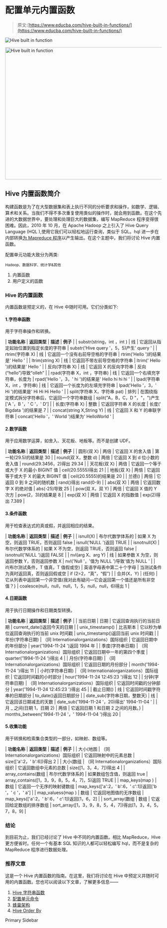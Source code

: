 # 配置单元内置函数

> 原文:[https://www.educba.com/hive-built-in-functions/](https://www.educba.com/hive-built-in-functions/)

![Hive built in function](../Images/2d0290239b4863bf24a64185b94002f4.png)

<noscript><img class="alignnone size-full wp-image-218810" src="../Images/2d0290239b4863bf24a64185b94002f4.png" alt="Hive built in function" width="900" height="425" data-original-src="https://cdn.educba.com/academy/wp-content/uploads/2019/09/Hive-built-in-function.png"/></noscript>

## Hive 内置函数简介

构建函数是为了在大型数据集和表上执行不同的分析要求和操作，如数学、逻辑、算术和关系。当我们不得不多次重复使用类似的操作时，就会用到函数。在这个先进的大数据世界中，要处理和处理巨大的数据集，编写 MapReduce 程序变得很困难。因此，2010 年 10 月，在 Apache Hadoop 之上引入了 Hive Query Language (HQL ),使用它我们可以轻松地运行查询，类似于 SQL。hql 进一步在内部转换[为 Mapreduce 程序](https://www.educba.com/what-is-mapreduce/)以产生输出。在这个主题中，我们将讨论 Hive 内置函数。

配置单元功能大致分为两类:

<small>Hadoop、数据科学、统计学&其他</small>

1.  内置函数
2.  用户定义的函数

### Hive 的内置函数

内置函数是预定义的，在 Hive 中随时可用。它们分类如下:

#### 1.字符串函数

用于字符串操作和转换。

| **功能名称** | **返回类型** | **描述** | **例子** |
| substr(string，int <pos>，int <len>)</len></pos> | 线 | 它返回从指定起始位置到指定长度的字符串 | substr('Hive query '，5，5)产生' query ' |
| rtrim(字符串 X) | 线 | 它返回一个没有右前导空格的字符串 | rtrim('Hello ')的结果是' Hello ' |
| ltrim(string X) | 线 | 它返回不带左前导空格的字符串 | ltrim(' Hello ')的结果是' Hello ' |
| 反向(字符串 X) | 线 | 它返回 X 的反向字符串 | 反向(“hello”)导致“olleh” |
| rpad(字符串 X，int <len>，字符串)</len> | 线 | 它返回一个右填充字符串，长度为 | rpad('Hello '，3，' hi ')的结果是' Hello hi hi hi ' |
| lpad(字符串 X，int <len>，字符串)</len> | 线 | 它返回一个长度为<len>的左填充字符串</len> | lpad('Hello '，3，' Hi ')的结果是' Hi Hi Hi Hello ' |
| split(字符串 X，字符串 pat) | 排列 | 在围绕指定模式拆分字符串后，它返回一个字符串数组 | split("A，B，C，D "，"，")产生['A '，B '，' C '，' D'] |
| 长度(字符串 X) | 整数 | 它返回字符串 X 的长度 | 长度(' Bigdata ')的结果是 7 |
| concat(string X,String Y) | 线 | 它返回 X 和 Y 的串联字符串 | concat('Hello '，' World ')结果为' HelloWorld ' |

#### 2.数学函数

用于应用数学运算，如舍入、天花板、地板等。而不是创建 UDF。

| **功能名称** | **返回类型** | **描述** | **例子** |
| 圆形(双 X) | 两倍 | 它返回 X 的舍入值 | 第一轮(29.5)的结果是 30 |
| round(双 X，整数 d) | 两倍 | 它返回 X 到 d 位小数的舍入值 | round(29.3456，2)得出 29.34 |
| 天花板(双 X) | 两倍 | 它返回一个等于或大于 X 的最小 BIGINT 值 | ceil(20.5555)得出 21 |
| 地板(双 X) | 两倍 | 它返回等于或大于 X 的最大 BIGINT 值 | ceil(20.5555)的结果是 20 |
| 兰德() | 两倍 | 它返回 0 到 9 之间的随机数 | rand()得出 rand(0-9) |
| abs(双 X) | 两倍 | 它返回数字 X 的绝对值 | abs(-25)导致 25 |
| pow(双 X，双 Y) | 两倍 | 它返回 X 值的 Y 次方 | pow(2，3)的结果是 8 |
| exp(双 X) | 两倍 | 它返回 X 的指数值 | exp(2)得出 7.389 |

#### 3.条件函数

用于检查表达式的真或假，并返回相应的结果。

| **功能名称** | **返回类型** | **描述** | **例子** |
| isnull(X) | 布尔代数学体系的 | 如果 X 为空，则返回 TRUE，否则返回 false | isnull('NULL ')返回 TRUE |
| isnotnull(X) | 布尔代数学体系的 | 如果 X 不为空，则返回 TRUE，否则返回 false | isnotnull('NULL ')返回 FALSE |
| nvl(arg X、arg Y) | 线 | 如果参数 X 为空，则返回参数 Y，否则返回参数 X | nvl('Null '，'值为 NULL ')导致'值为 NULL ' |
| if(布尔测试条件，T 值真，T 值假或空) | 英语字母表中第二十个字母 | 当测试条件为真时返回真，否则返回假或空 | if (2=2，“真”，“假”) |
| 合并(X，Y) | (任何) | 它从列表中返回第一个非空值{我对此有疑问—它会返回第一个值还是所有非空值？} | coalesce(null，null，null，1，5，null，null，6)得出 1 |

#### 4.日期函数

用于执行日期操作和日期类型转换。

| **功能名称** | **返回类型** | **描述** | **例子** |
| 当前日期 | 日期 | 它返回查询执行的当前日期 | current_date()返回今天的日期 |
| unix_timestamp() | 比吉斯本 | 它以秒为单位返回查询执行的当前 unix 时间戳 | unix_timestamp()返回当前 unix 时间戳 |
| 年份(字符串日期) | （同 Internationalorganizations）国际组织 | 它返回日期中的年份部分 | year('1994-11-24 ')返回 1994 年 |
| 季度(字符串日期) | （同 Internationalorganizations）国际组织 | 它返回日期中一年的第四个季度 | quarter('1994-11-24 ')得出 4 |
| 月份(字符串日期) | （同 Internationalorganizations）国际组织 | 它返回日期的月份部分 | month('1994-11-24 ')得出 11 |
| 小时(字符串日期) | （同 Internationalorganizations）国际组织 | 它返回时间戳的小时部分 | hour('1994-11-24 12:45:23 ')得出 12 |
| 分钟(字符串日期) | （同 Internationalorganizations）国际组织 | 它返回时间戳的分钟部分 | year('1994-11-24 12:45:23 ')得出 45 |
| 截止日期() | 线 | 它返回时间戳字符串的日期部分 | to_date()返回日期部分 |
| date_sub(字符串日期，整数天) | 线 | 它返回该日期减去的天数 | date_sub('1994-11-24 '，20)得出' 1994-11-04 ' |
| 月 _ 之间(日期 1，日期 2) | 两倍 | 它返回日期 1 和日期 2 之间的月数。} | months_between('1994-11-24 '，' 1994-11-04 ')得出 20 |

#### 5.收集功能

用于转换和检索集合类型的一部分，如映射、数组等。

| **功能名称** | **返回类型** | **描述** | **例子** |
| 大小(地图 | （同 Internationalorganizations）国际组织 | 它返回映射中的元素总数 | size(['a':2，' b':6])得出 2 |
| 大小(数组 | （同 Internationalorganizations）国际组织 | 它返回数组中元素的总数 | size([1，3，4，7])得出 4 |
| array_contains(数组 | 布尔代数学体系的 | 如果数组包含值，则返回 true | array_contains([1，3，9，8，5，4，7]，5)返回 TRUE |
| map_keys(map <k>)</k> | 数组 | 它返回一个无序的映射键数组 | map_keys(['a':2，' b':6，' c':1])返回['b '，' c '，' a'] |
| map_valuess(map <k>)</k> | 数组 | 它返回地图值的无序数组 | map_keys(['a':2，' b':6，' c':1])返回[1，6，2] |
| sort_array(数组 | 数组 | 它返回给定数组的排序数组 | sort_array([1，3，9，8，5，4，7])得出[1，3，4，5，7，8，9] |

### 结论

到目前为止，我们已经讨论了 Hive 中不同的内置函数。相比 MapReduce，Hive 更方便省时。任何一个有基本 SQL 知识的人都可以轻松编写 hql，而不是复杂的 MapReduce 程序进行数据处理。

### 推荐文章

这是一个 Hive 内置函数的指南。在这里，我们将讨论在 Hive 中预定义并随时可用的内置函数。您也可以阅读以下文章，了解更多信息——

1.  [Hive 字符串函数](https://www.educba.com/hive-string-function/)
2.  [配置单元命令](https://www.educba.com/hive-command/)
3.  [蜂巢架构](https://www.educba.com/hive-architecture/)
4.  [Hive Order By](https://www.educba.com/hive-order-by/)

<footer class="entry-footer">

<aside class="sidebar sidebar-primary widget-area" role="complementary" aria-label="Primary Sidebar">Primary Sidebar</aside>

</footer>